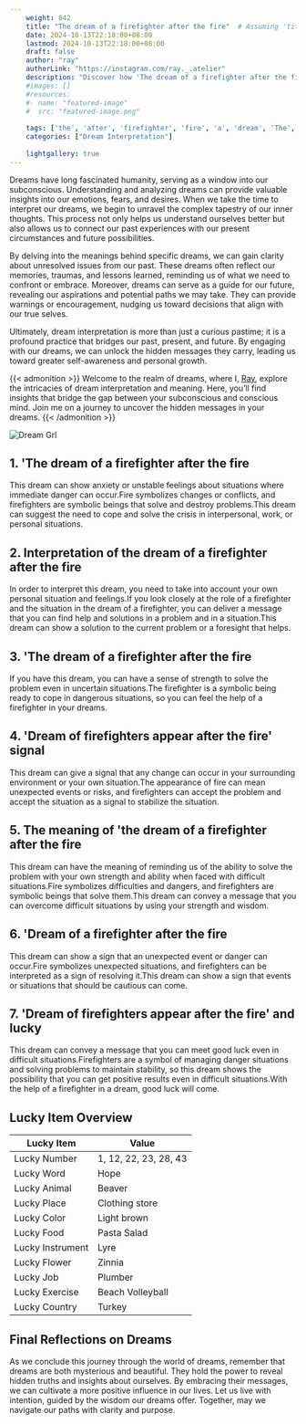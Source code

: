 ```yaml
---
    weight: 842
    title: "The dream of a firefighter after the fire"  # Assuming 'title' column exists
    date: 2024-10-13T22:18:00+08:00
    lastmod: 2024-10-13T22:18:00+08:00
    draft: false
    author: "ray"
    authorLink: "https://instagram.com/ray._.atelier"
    description: "Discover how 'The dream of a firefighter after the fire' can interpret your future and uncover its significant meanings in your life."
    #images: []
    #resources:
    #- name: "featured-image"
    #  src: "featured-image.png"
    
    tags: ['the', 'after', 'firefighter', 'fire', 'a', 'dream', 'The', 'of']
    categories: ["Dream Interpretation"]
    
    lightgallery: true
---
```

    
Dreams have long fascinated humanity, serving as a window into our subconscious. Understanding and analyzing dreams can provide valuable insights into our emotions, fears, and desires. When we take the time to interpret our dreams, we begin to unravel the complex tapestry of our inner thoughts. This process not only helps us understand ourselves better but also allows us to connect our past experiences with our present circumstances and future possibilities.

By delving into the meanings behind specific dreams, we can gain clarity about unresolved issues from our past. These dreams often reflect our memories, traumas, and lessons learned, reminding us of what we need to confront or embrace. Moreover, dreams can serve as a guide for our future, revealing our aspirations and potential paths we may take. They can provide warnings or encouragement, nudging us toward decisions that align with our true selves.

Ultimately, dream interpretation is more than just a curious pastime; it is a profound practice that bridges our past, present, and future. By engaging with our dreams, we can unlock the hidden messages they carry, leading us toward greater self-awareness and personal growth.

{{< admonition >}}
Welcome to the realm of dreams, where I, [Ray](https://instagram.com/ray._.atelier), explore the intricacies of dream interpretation and meaning. Here, you’ll find insights that bridge the gap between your subconscious and conscious mind. Join me on a journey to uncover the hidden messages in your dreams.
{{< /admonition >}}

![Dream Grl](https://cdn.pixabay.com/photo/2017/11/02/03/35/gothic-2910057_1280.jpg "Dream Grl")

## 1. 'The dream of a firefighter after the fire
This dream can show anxiety or unstable feelings about situations where immediate danger can occur.Fire symbolizes changes or conflicts, and firefighters are symbolic beings that solve and destroy problems.This dream can suggest the need to cope and solve the crisis in interpersonal, work, or personal situations.

## 2. Interpretation of the dream of a firefighter after the fire
In order to interpret this dream, you need to take into account your own personal situation and feelings.If you look closely at the role of a firefighter and the situation in the dream of a firefighter, you can deliver a message that you can find help and solutions in a problem and in a situation.This dream can show a solution to the current problem or a foresight that helps.

## 3. 'The dream of a firefighter after the fire
If you have this dream, you can have a sense of strength to solve the problem even in uncertain situations.The firefighter is a symbolic being ready to cope in dangerous situations, so you can feel the help of a firefighter in your dreams.

## 4. 'Dream of firefighters appear after the fire' signal
This dream can give a signal that any change can occur in your surrounding environment or your own situation.The appearance of fire can mean unexpected events or risks, and firefighters can accept the problem and accept the situation as a signal to stabilize the situation.

## 5. The meaning of 'the dream of a firefighter after the fire
This dream can have the meaning of reminding us of the ability to solve the problem with your own strength and ability when faced with difficult situations.Fire symbolizes difficulties and dangers, and firefighters are symbolic beings that solve them.This dream can convey a message that you can overcome difficult situations by using your strength and wisdom.

## 6. 'Dream of a firefighter after the fire
This dream can show a sign that an unexpected event or danger can occur.Fire symbolizes unexpected situations, and firefighters can be interpreted as a sign of resolving it.This dream can show a sign that events or situations that should be cautious can come.

## 7. 'Dream of firefighters appear after the fire' and lucky
This dream can convey a message that you can meet good luck even in difficult situations.Firefighters are a symbol of managing danger situations and solving problems to maintain stability, so this dream shows the possibility that you can get positive results even in difficult situations.With the help of a firefighter in a dream, good luck will come.

## Lucky Item Overview
| Lucky Item          | Value              |
|---------------|--------------------|
| Lucky Number        | 1, 12, 22, 23, 28, 43  |
| Lucky Word          | Hope |
| Lucky Animal        | Beaver |
| Lucky Place         | Clothing store     |
| Lucky Color         | Light brown     |
| Lucky Food          | Pasta Salad      |
| Lucky Instrument    | Lyre |
| Lucky Flower        | Zinnia    |
| Lucky Job           | Plumber       |
| Lucky Exercise      | Beach Volleyball  |
| Lucky Country       | Turkey    |


##  Final Reflections on Dreams

As we conclude this journey through the world of dreams, remember that dreams are both mysterious and beautiful. They hold the power to reveal hidden truths and insights about ourselves. By embracing their messages, we can cultivate a more positive influence in our lives. Let us live with intention, guided by the wisdom our dreams offer. Together, may we navigate our paths with clarity and purpose.
